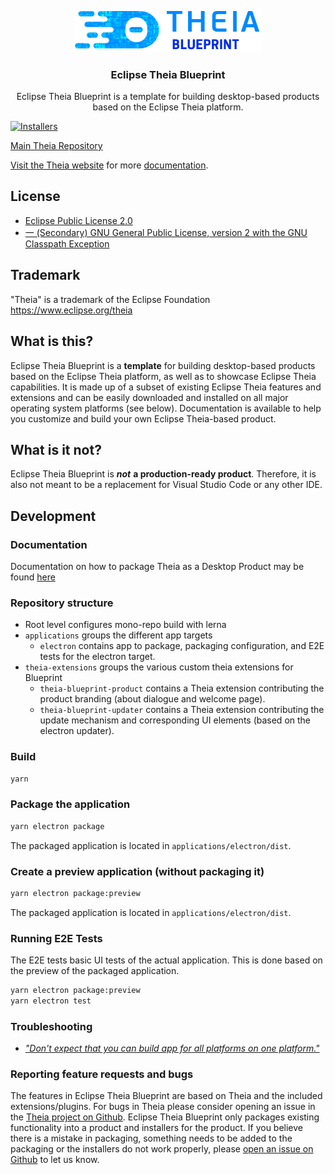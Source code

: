 <br/>
<div id="theia-logo" align="center">
    <br />
    <img src="https://raw.githubusercontent.com/eclipse-theia/theia-blueprint/master/theia-extensions/theia-blueprint-product/src/browser/icons/TheiaBlueprintLogo-blue.png" alt="Theia Logo" width="300"/>
    <h3>Eclipse Theia Blueprint</h3>
</div>

<div id="badges" align="center">

Eclipse Theia Blueprint is a template for building desktop-based products based on the Eclipse Theia platform.

</div>

[![Installers](https://img.shields.io/badge/download-installers-blue.svg?style=flat-curved)](https://theia-ide.org/docs/blueprint_download/)

[Main Theia Repository](https://github.com/eclipse-theia/theia)

[Visit the Theia website](http://www.theia-ide.org) for more [documentation](https://theia-ide.org/docs/blueprint_documentation/).

## License

- [Eclipse Public License 2.0](LICENSE)
- [一 (Secondary) GNU General Public License, version 2 with the GNU Classpath Exception](LICENSE)

## Trademark

"Theia" is a trademark of the Eclipse Foundation
https://www.eclipse.org/theia

## What is this?

Eclipse Theia Blueprint is a **template** for building desktop-based products based on the Eclipse Theia platform, as well as to showcase Eclipse Theia capabilities. It is made up of a subset of existing Eclipse Theia features and extensions and can be easily downloaded and installed on all major operating system platforms (see below). Documentation is available to help you customize and build your own Eclipse Theia-based product.

## What is it not?

Eclipse Theia Blueprint is ***not*** **a production-ready product**. Therefore, it is also not meant to be a replacement for Visual Studio Code or any other IDE.

## Development

### Documentation

Documentation on how to package Theia as a Desktop Product may be found [here](https://theia-ide.org/docs/blueprint_documentation/)

### Repository structure

- Root level configures mono-repo build with lerna
- `applications` groups the different app targets
  - `electron` contains app to package, packaging configuration, and E2E tests for the electron target.
- `theia-extensions` groups the various custom theia extensions for Blueprint
  - `theia-blueprint-product` contains a Theia extension contributing the product branding (about dialogue and welcome page).
  - `theia-blueprint-updater` contains a Theia extension contributing the update mechanism and corresponding UI elements (based on the electron updater).

### Build

```sh
yarn
```

### Package the application

```sh
yarn electron package
```

The packaged application is located in `applications/electron/dist`.

### Create a preview application (without packaging it)

```sh
yarn electron package:preview
```

The packaged application is located in `applications/electron/dist`.

### Running E2E Tests

The E2E tests basic UI tests of the actual application.
This is done based on the preview of the packaged application.

```sh
yarn electron package:preview
yarn electron test
```

### Troubleshooting

- [_"Don't expect that you can build app for all platforms on one platform."_](https://www.electron.build/multi-platform-build)

### Reporting feature requests and bugs

The features in Eclipse Theia Blueprint are based on Theia and the included extensions/plugins. For bugs in Theia please consider opening an issue in the [Theia project on Github](https://github.com/eclipse-theia/theia/issues/new/choose).
Eclipse Theia Blueprint only packages existing functionality into a product and installers for the product. If you believe there is a mistake in packaging, something needs to be added to the packaging or the installers do not work properly, please [open an issue on Github](https://github.com/eclipse-theia/theia-blueprint/issues/new/choose) to let us know.

